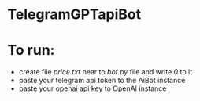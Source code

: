# TelegramGPTapiBot


# To run:
- create file _price.txt_ near to _bot.py_ file and write _0_ to it
- paste your telegram api token to the AiBot instance
- paste your openai api key to OpenAI instance
